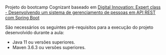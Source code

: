 Projeto do bootcamp Cognizant baseado em 
[</h2>Digital Innovation: Expert class - Desenvolvendo um sistema de gerenciamento de pessoas em API REST com Spring Boot</h2>](https://github.com/rpeleias-v1/personapi_digital_innovation_one)

São necessários os seguintes pré-requisitos para a execução do projeto desenvolvido durante a aula:

* Java 11 ou versões superiores.
* Maven 3.6.3 ou versões superiores.



